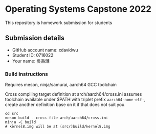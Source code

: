 # Operating Systems Capstone 2022

This repository is homework submission for students

## Submission details

- GitHub account name: xdavidwu
- Student ID: 0716022
- Your name: 吳秉澔

### Build instructions

Requires meson, ninja/samurai, aarch64 GCC toolchain

Cross compiling target definition at arch/aarch64/cross.ini assumes toolchain
available under $PATH with triplet prefix `aarch64-none-elf-`, create another
definition base on it if that does not suit you.

```
cd src
meson build --cross-file arch/aarch64/cross.ini
ninja -C build
# kernel8.img will be at (src/)build/kernel8.img
```
